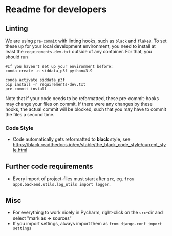 # Readme for developers


## Linting

We are using `pre-commit` with linting hooks, such as `black` and `flake8`. To set these up for your local development environment, you need to install at least the `requirements-dev.txt` outside of any container. For that, you should run

```
#If you haven't set up your environment before:
conda create -n siddata_p3f python=3.9
```
```
conda activate siddata_p3f
pip install -r requirements-dev.txt
pre-commit install
```
Note that if your code needs to be reformatted, these pre-commit-hooks may change your files on commit. If there
were any changes by these hooks, the actual commit will be blocked, such that you may have to commit the files a
second time.

### Code Style

* Code automatically gets reformatted to **black** style, see https://black.readthedocs.io/en/stable/the_black_code_style/current_style.html



## Further code requirements

* Every import of project-files must start after `src`, eg. `from apps.backend.utils.log_utils import logger`.

## Misc

* For everything to work nicely in Pycharm, right-click on the `src`-dir and select "mark as -> sources"
* If you import settings, always import them as `from django.conf import settings`
